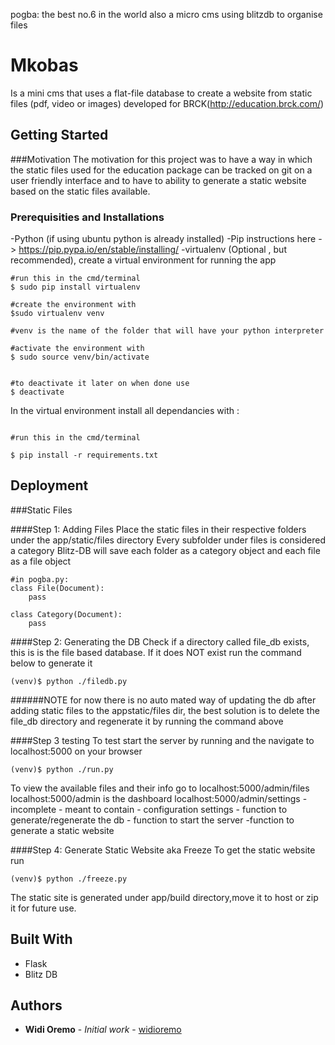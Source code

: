 pogba: the best no.6 in the world
        also a micro cms using blitzdb to organise files
        
# Mkobas

Is a mini cms that uses a flat-file database to create a website from static files (pdf, video or images) developed for BRCK(http://education.brck.com/)

## Getting Started

###Motivation
The motivation for this project was to have a way in which the static files used for the education package can be tracked on git on a user friendly interface and to have to ability to generate a static website based on the static files available.



### Prerequisities and Installations

-Python (if using ubuntu python is already installed)
-Pip instructions here -> https://pip.pypa.io/en/stable/installing/
-virtualenv (Optional , but recommended), create a virtual environment for running the app

```
#run this in the cmd/terminal
$ sudo pip install virtualenv

#create the environment with
$sudo virtualenv venv

#venv is the name of the folder that will have your python interpreter

#activate the environment with 
$ sudo source venv/bin/activate


#to deactivate it later on when done use
$ deactivate

```

In the virtual environment install all dependancies with :

```

#run this in the cmd/terminal

$ pip install -r requirements.txt

```

## Deployment

###Static Files

####Step 1: Adding Files
Place the static files in their respective folders under the app/static/files directory
Every subfolder under files is considered a category 
Blitz-DB will save each folder as a category object and each file as a file object

```
#in pogba.py:
class File(Document):
    pass

class Category(Document):
    pass
```
####Step 2: Generating the DB
Check if a directory called file_db exists, this is is the file based database.
If it does NOT exist run the command below to generate it

```
(venv)$ python ./filedb.py

```
######NOTE for now there is no auto mated way of updating the db after adding static files to the appstatic/files dir, the best solution is to delete the file_db directory and regenerate it by running the command above


####Step 3 testing
To test start the server by running and the navigate to localhost:5000 on your browser

```
(venv)$ python ./run.py
```
To view the available files and their info go to localhost:5000/admin/files
localhost:5000/admin is the dashboard
localhost:5000/admin/settings - incomplete - meant to contain 
        - configuration settings
        - function to generate/regenerate the db
        - function to start the server 
        -function to generate a static website 

####Step 4: Generate Static Website aka Freeze
To get the static website run 
```
(venv)$ python ./freeze.py
```

The static site is generated under app/build directory,move it to host or zip it for future use.

## Built With

* Flask
* Blitz DB


## Authors

* **Widi Oremo** - *Initial work* - [widioremo](https://github.com/widioremo)


